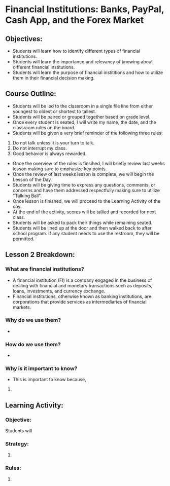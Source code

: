 # Financial Institutions: Banks, PayPal, Cash App, and the Forex Market
## Objectives:
- Students will learn how to identify different types of financial institutions.
- Students will learn the importance and relevancy of knowing about different financial institutions.
- Students will learn the purpose of financial instititions and how to utilize them in their financial decision making.

## Course Outline:
- Students will be led to the classroom in a single file line from either youngest to oldest or shortest to tallest.
- Students will be paired or grouped together based on grade level.
- Once every student is seated, I will write my name, the date, and the classroom rules on the board.
- Students will be given a very brief reminder of the following three rules:
1. Do not talk unless it is your turn to talk.
2. Do not interrupt my class.
3. Good behavior is always rewarded.
- Once the overview of the rules is finsihed, I will briefly review last weeks lesson making sure to emphasize key points. 
- Once the review of last weeks lesson is complete, we will begin the Lesson of the Day.
- Students will be giving time to express any questions, comments, or concerns and have them addressed respectfully making sure to utilize "Talking Ball".
- Once lesson is finished, we will proceed to the Learning Activity of the day.
- At the end of the activity, scores will be tallied and recorded for next class.
- Students will be asked to pack their things while remaining seated.
- Students will be lined up at the door and then walked back to after school program. If any student needs to use the restroom, they will be permitted.

## Lesson 2 Breakdown:
### What are financial institutions?
- A financial institution (FI) is a company engaged in the business of dealing with financial and monetary transactions such as deposits, loans, investments, and currency exchange.
- Financial institutions, otherwise known as banking institutions, are corporations that provide services as intermediaries of financial markets.

### Why do we use them?
- 

### How do we use them?
- 

### Why is it important to know?
- This is important to know because,
1. 

## Learning Activity: 
### Objective: 
Students will 

### Strategy:
1. 

### Rules:
1. 
